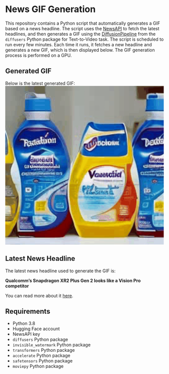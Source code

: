 # News GIF Generation
This repository contains a Python script that automatically generates a GIF based on a news headline. The script uses the [NewsAPI](https://newsapi.org/) to fetch the latest headlines, and then generates a GIF using the [DiffusionPipeline](https://github.com/huggingface/diffusers) from the `diffusers` Python package for Text-to-Video task.
The script is scheduled to run every few minutes. Each time it runs, it fetches a new headline and generates a new GIF, which is then displayed below. The GIF generation process is performed on a GPU.

## Generated GIF
Below is the latest generated GIF:
![Generated GIF](output.gif?raw=true&v=1704468804)

## Latest News Headline
The latest news headline used to generate the GIF is:

**Qualcomm’s Snapdragon XR2 Plus Gen 2 looks like a Vision Pro competitor**

You can read more about it [here](https://www.theverge.com/2024/1/4/24024480/qualcomm-snapdragon-xr2-plus-gen-2-vr-headset-chipset-samsung-google).

## Requirements
- Python 3.8
- Hugging Face account
- NewsAPI key
- `diffusers` Python package
- `invisible_watermark` Python package
- `transformers` Python package
- `accelerate` Python package
- `safetensors` Python package
- `moviepy` Python package
